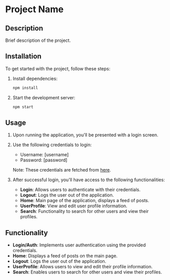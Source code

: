 # Project Name

## Description

Brief description of the project.

## Installation

To get started with the project, follow these steps:

1. Install dependencies:
    ```bash
    npm install
    ```

2. Start the development server:
    ```bash
    npm start
    ```

## Usage

1. Upon running the application, you'll be presented with a login screen.

2. Use the following credentials to login:
   - Username: [username]
   - Password: [password]

   Note: These credentials are fetched from [here](https://dummyjson.com/users).

3. After successful login, you'll have access to the following functionalities:

   - **Login**: Allows users to authenticate with their credentials.
   - **Logout**: Logs the user out of the application.
   - **Home**: Main page of the application, displays a feed of posts.
   - **UserProfile**: View and edit user profile information.
   - **Search**: Functionality to search for other users and view their profiles.

## Functionality

- **Login/Auth**: Implements user authentication using the provided credentials.
- **Home**: Displays a feed of posts on the main page.
- **Logout**: Logs the user out of the application.
- **UserProfile**: Allows users to view and edit their profile information.
- **Search**: Enables users to search for other users and view their profiles.



